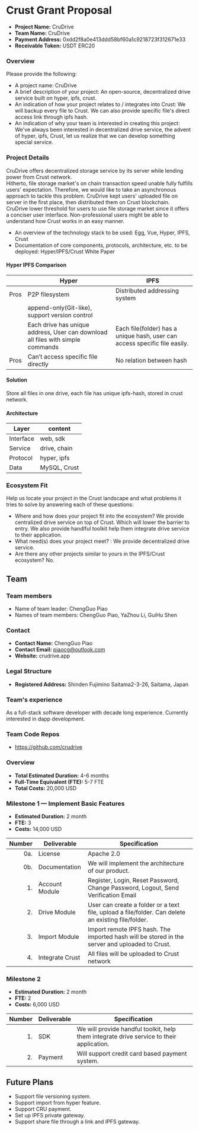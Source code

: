 # Crust Grant Proposal

* **Project Name:** CruDrive  
* **Team Name:** CruDrive  
* **Payment Address:** 0xdd2f8a0e413ddd58bf60a1c9218723f312671e33  
* **Receivable Token:** USDT ERC20  

### Overview
Please provide the following:
  * A project name: CruDrive  
  * A brief description of your project: An open-source, decentralized drive service built on hyper, ipfs, crust.  
  * An indication of how your project relates to / integrates into Crust: We will backup every file to Crust. We can also provide specific file's direct access link through ipfs hash.
  * An indication of why your team is interested in creating this project: We've always been interested in decentralized drive service, the advent of hyper, ipfs, Crust, let us realize that we can develop something special service.

### Project Details 
CruDrive offers decentralized storage service by its server while lending power from Crust network.   
Hitherto, file storage market's on chain transaction speed unable fully fulfills users' expectation. Therefore, we would like to take an asynchronous approach to tackle this problem. CruDrive kept users' uploaded file on server in the first place, then distributed them on Crust blockchain.  
CruDrive lower threshold for users to use file storage market since it offers a conciser user interface. Non-professional users might be able to understand how Crust works in an easy manner.
* An overview of the technology stack to be used: Egg, Vue, Hyper, IPFS, Crust
* Documentation of core components, protocols, architecture, etc. to be deployed: Hyper/IPFS/Crust White Paper
#### Hyper IPFS Comparison
|    |  Hyper  |  IPFS  |
| ---- | ---- | ---- |
|  Pros  |  P2P filesystem  | Distributed addressing system |
|    |  append-only(Git-like), support version control  |  |
|    |  Each drive has unique address, User can download all files with simple commands  | Each file(folder) has a unique hash, user can access specific file easily. |
|  Pros  |  Can’t access specific file directly  | No relation between hash |
#### Solution
Store all files in one drive, each file has unique ipfs-hash, stored in crust network.

#### Architecture
|  Layer  |  content  |
| ---- | ---- |
|  Interface  |  web, sdk  |
|  Service  |  drive, chain  |
|  Protocol  |  hyper, ipfs  |
|  Data  |  MySQL, Crust  |

### Ecosystem Fit 

Help us locate your project in the Crust landscape and what problems it tries to solve by answering each of these questions:

* Where and how does your project fit into the ecosystem? We provide centralized drive service on top of Crust. Which will lower the barrier to entry. We also provide handlful toolkit help them integrate drive service to their application.
* What need(s) does your project meet? : We provide decentralized drive service.
* Are there any other projects similar to yours in the IPFS/Crust ecosystem? 
  No. 

## Team
### Team members
* Name of team leader: ChengGuo Piao  
* Names of team members: ChengGuo Piao, YaZhou Li, GuiHu Shen	 

### Contact
* **Contact Name:** ChengGuo Piao
* **Contact Email:** piaocg@outlook.com
* **Website:** crudrive.app

### Legal Structure 
* **Registered Address:** Shinden Fujimino Saitama2-3-26, Saitama, Japan 

### Team's experience
As a full-stack software developer with decade long experience. Currently interested in dapp development. 


### Team Code Repos
* https://github.com/crudrive  

### Overview
* **Total Estimated Duration:** 4-6 months
* **Full-Time Equivalent (FTE):**  5-7 FTE
* **Total Costs:** 20,000 USD

### Milestone 1 — Implement Basic Features 
* **Estimated Duration:** 2 month
* **FTE:**  3
* **Costs:** 14,000 USD
 
| Number | Deliverable | Specification |
| -----: | ----------- | ------------- |
| 0a. | License | Apache 2.0 |
| 0b. | Documentation | We will implement the architecture of our product. |
| 1. | Account Module | Register, Login, Reset Password, Change Password, Logout, Send Verification Email | 
| 2. | Drive Module | User can create a folder or a text file, upload a file/folder. Can delete an existing file/folder. | 
| 3. | Import Module | Import remote IPFS hash. The imported hash will be stored in the server and uploaded to Crust. | 
| 4. | Integrate Crust | All files will be uploaded to Crust network | 

### Milestone 2 

* **Estimated Duration:** 2 month
* **FTE:**  2
* **Costs:** 6,000 USD

| Number | Deliverable | Specification |
| -----: | ----------- | ------------- |
| 1. | SDK | We will provide handful toolkit, help them integrate drive service to their application.  | 
| 2. | Payment | Will support credit card based payment system.  | 


## Future Plans
- Support file versioning system.
- Support import from hyper feature.
- Support CRU payment.
- Set up IPFS private gateway.
- Support share file through a link and IPFS gateway.
